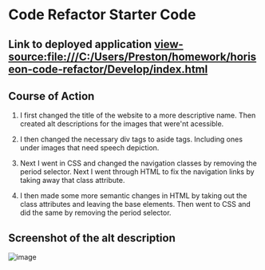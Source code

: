 # Code Refactor Starter Code

## Link to deployed application [view-source:file:///C:/Users/Preston/homework/horiseon-code-refactor/Develop/index.html](url)

## Course of Action

1. I first changed the title of the website to a more descriptive name. Then created alt descriptions for the images that were'nt acessible.

2. I then changed the necessary div tags to aside tags. Including ones under images that need speech depiction.

3. Next I went in CSS and changed the navigation classes by removing the period selector. Next I went through HTML to fix the navigation links by taking away that class attribute.

4. I then made some more semantic changes in HTML by taking out the class attributes and leaving the base elements. Then went to CSS and did the same by removing the period selector.


## Screenshot of the alt description
![image](https://user-images.githubusercontent.com/113738082/191893554-f52ac14c-802a-4972-8f7b-924976782130.png)



